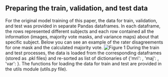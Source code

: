 ## Preparing the train, validation, and test data
For the original model training of this paper, the data for train, validation, and test was provided in separate Pandas dataframes. 
In each dataframe, the rows represented different subjects and each row contained all the information (images, majority vote masks, and variance maps) about that specific subject. Below you can see an example of the rater disagreements for one mask and the calculated majority vote.
![Figure 1](https://github.com/HealthX-Lab/ParaspinalMuscleSeg/assets/48385483/58dd35e3-674f-49ee-8711-b001bab85b83)
During the train and test processes, the data is loaded from the corresponding dataframes (stored as .pkl files) and re-sorted as list of dictionaries of {'mri': , 'maj': , 'var': }. The functions for loading the data for train and test are provided in the utils module (utils.py file).
